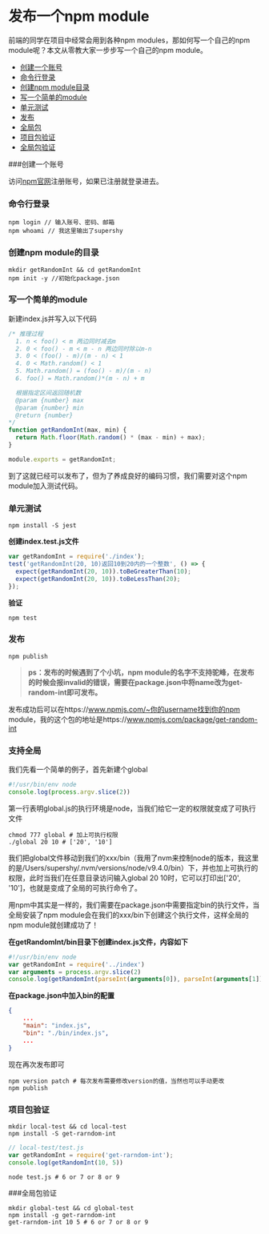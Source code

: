 # 发布一个npm module

前端的同学在项目中经常会用到各种npm modules，那如何写一个自己的npm module呢？本文从零教大家一步步写一个自己的npm module。

* [创建一个账号](#account)
* [命令行登录](#login)
* [创建npm module目录](#create)
* [写一个简单的module](#write)
* [单元测试](#test)
* [发布](#publish)
* [全局包](#global)
* [项目包验证](local-test)
* [全局包验证](global-test)

###<a name="account"></a>创建一个账号

访问[npm官网](https://www.npmjs.com/)注册账号，如果已注册就登录进去。

### <a name="login"></a>命令行登录

```shell
npm login // 输入账号、密码、邮箱
npm whoami // 我这里输出了supershy
```

### <a name="create"></a>创建npm module的目录

```shell
mkdir getRandomInt && cd getRandomInt
npm init -y //初始化package.json
```

### <a name="write"></a>写一个简单的module

新建index.js并写入以下代码

```javascript
/* 推理过程
  1. n < foo() < m 两边同时减去m
  2. 0 < foo() - m < m - n 两边同时除以m-n
  3. 0 < (foo() - m)/(m - n) < 1
  4. 0 < Math.random() < 1
  5. Math.random() = (foo() - m)/(m - n)
  6. foo() = Math.random()*(m - n) + m

  根据指定区间返回随机数
  @param {number} max
  @param {number} min
  @return {number}
*/
function getRandomInt(max, min) {
  return Math.floor(Math.random() * (max - min) + max);
}

module.exports = getRandomInt;
```

到了这就已经可以发布了，但为了养成良好的编码习惯，我们需要对这个npm module加入测试代码。

### <a name="test"></a>单元测试

```
npm install -S jest
```

**创建index.test.js文件**

```javascript
var getRandomInt = require('./index');
test('getRandomInt(20, 10)返回10到20内的一个整数', () => {
  expect(getRandomInt(20, 10)).toBeGreaterThan(10);
  expect(getRandomInt(20, 10)).toBeLessThan(20);
});
```

**验证**

```shell
npm test
```

### <a name="publish"></a>发布

```shell
npm publish
```

> **ps：发布的时候遇到了个小坑，npm module的名字不支持驼峰，在发布的时候会报invalid的错误，需要在package.json中将name改为get-random-int即可发布。**

发布成功后可以在https://www.npmjs.com/~你的username找到你的npm module，我的这个包的地址是https://www.npmjs.com/package/get-random-int

### <a name="global"></a>支持全局

我们先看一个简单的例子，首先新建个global

```javascript
#!/usr/bin/env node
console.log(process.argv.slice(2))
```

第一行表明global.js的执行环境是node，当我们给它一定的权限就变成了可执行文件

```shell
chmod 777 global # 加上可执行权限
./global 20 10 # ['20', '10']
```

我们把global文件移动到我们的xxx/bin（我用了nvm来控制node的版本，我这里的是/Users/supershy/.nvm/versions/node/v9.4.0/bin）下，并也加上可执行的权限，此时当我们在任意目录访问输入global 20 10时，它可以打印出['20', '10']，也就是变成了全局的可执行命令了。

用npm中其实是一样的，我们需要在package.json中需要指定bin的执行文件，当全局安装了npm module会在我们的xxx/bin下创建这个执行文件，这样全局的npm module就创建成功了！

**在getRandomInt/bin目录下创建index.js文件，内容如下**

```javascript
#!/usr/bin/env node
var getRandomInt = require('../index')
var arguments = process.argv.slice(2)
console.log(getRandomInt(parseInt(arguments[0]), parseInt(arguments[1])))
```

**在package.json中加入bin的配置**

```json
{
    ...
    "main": "index.js",
    "bin": "./bin/index.js",
    ...
}
```

现在再次发布即可

```shell
npm version patch # 每次发布需要修改version的值，当然也可以手动更改
npm publish
```

### <a name="local-test"></a>项目包验证

```shell
mkdir local-test && cd local-test
npm install -S get-rarndom-int
```

```javascript
// local-test/test.js
var getRandomInt = require('get-rarndom-int');
console.log(getRandomInt(10, 5))
```

```shell
node test.js # 6 or 7 or 8 or 9
```

###<a name="global-test"></a>全局包验证

```shell
mkdir global-test && cd global-test
npm install -g get-rarndom-int
get-rarndom-int 10 5 # 6 or 7 or 8 or 9
```